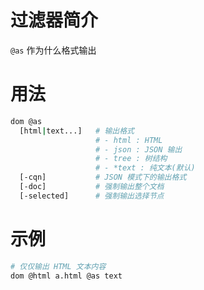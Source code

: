 # 过滤器简介

`@as` 作为什么格式输出

# 用法

```bash
dom @as 
  [html|text...]   # 输出格式
                   # - html : HTML
                   # - json : JSON 输出
                   # - tree : 树结构
                   # - *text : 纯文本(默认)
  [-cqn]           # JSON 模式下的输出格式
  [-doc]           # 强制输出整个文档
  [-selected]      # 强制输出选择节点
```

# 示例

```bash
# 仅仅输出 HTML 文本内容
dom @html a.html @as text
```

